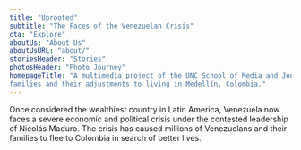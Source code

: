 ```yaml
---
title: "Uprooted"
subtitle: "The Faces of the Venezuelan Crisis"
cta: "Explore"
aboutUs: "About Us"
aboutUsURL: "about/"
storiesHeader: "Stories"
photosHeader: "Photo Journey"
homepageTitle: "A multimedia project of the UNC School of Media and Journalism focused on Venezuelan
families and their adjustments to living in Medellín, Colombia."
---
```

Once considered the wealthiest country in Latin America, Venezuela now faces a severe economic and political crisis under the contested leadership of Nicolás Maduro. The crisis has caused millions of Venezuelans and their families to flee to Colombia in search of better lives.